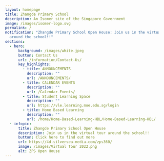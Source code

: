 ```yaml
---
layout: homepage
title: Zhangde Primary School
description: An Isomer site of the Singapore Government
image: /images/isomer-logo.svg
permalink: /
notification: "Zhangde Primary School Open House: Join us in the virtual tour
  around the school!!"
sections:
  - hero:
      background: /images/white.jpeg
      button: Contact Us
      url: /information/Contact-Us/
      key_highlights:
        - title: ANNOUNCEMENTS
          description: ""
          url: /ANNOUNCEMENTS/
        - title: CALENDAR EVENTS
          description: ""
          url: /Calendar-Events/
        - title: Student Learning Space
          description: ""
          url: https://vle.learning.moe.edu.sg/login
        - title: Home Based Learning
          description: ""
          url: /home/Home-Based-Learning-HBL/Home-Based-Learning-HBL/
  - infopic:
      title: Zhangde Primary School Open House
      description: Join us in the virtual tour around the school!!
      button: Click here to find out more
      url: https://4d.silversea-media.com/zps360/
      image: /images/Virtual Tour 2022.png
      alt: ZPS Open House
---
```

